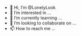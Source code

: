 - 👋 Hi, I’m @LonelyLook
- 👀 I’m interested in ...
- 🌱 I’m currently learning ...
- 💞️ I’m looking to collaborate on ...
- 📫 How to reach me ...

<!---
LonelyLook/LonelyLook is a ✨ special ✨ repository because its `README.md` (this file) appears on your GitHub profile.
You can click the Preview link to take a look at your changes.
--->
